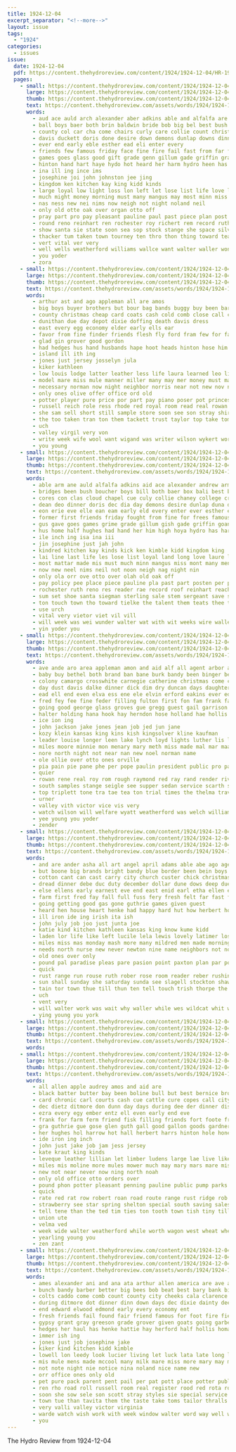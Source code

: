 ```yaml
---
title: 1924-12-04
excerpt_separator: "<!--more-->"
layout: issue
tags:
  - "1924"
categories:
  - issues
issue:
  date: 1924-12-04
  pdf: https://content.thehydroreview.com/content/1924/1924-12-04/HR-1924-12-04.pdf
  pages:
    - small: https://content.thehydroreview.com/content/1924/1924-12-04/small/HR-1924-12-04-01.jpg
      large: https://content.thehydroreview.com/content/1924/1924-12-04/large/HR-1924-12-04-01.jpg
      thumb: https://content.thehydroreview.com/content/1924/1924-12-04/thumbnails/HR-1924-12-04-01.jpg
      text: https://content.thehydroreview.com/assets/words/1924/1924-12-04/HR-1924-12-04-01.txt
      words:
        - aud ace auld arch alexander aber adkins able and alfalfa are all ana aid andrew arko
        - ball boys baer both brin baldwin bride bob big bel best bush been box bridges bali bill boring burk basket
        - county col car cha come chairs curly care collie count christians company can christian college cream clare collier cue creek con chapel cold chief chick church cook cap cloud class che christ candy clinton
        - davis duckett doris done desire down demons dunlap downs dinner dec dee day dimes during darko dean duna dutton does
        - ever end early eble esther ead eli enter every
        - friends few famous friday face fine fire fail fast from far frew fin first former fought for freshman
        - games goes glass good gift grade genn gillum gade griffin grain game geary
        - hinton hand hart haye hydo hot heard her harm hydro heen has had him hung hollis hole hemphill hold harvest half house hughes high hus home hope
        - ina ill ing ince ims
        - josephine joi john johnston jee jing
        - kingdom ken kitchen kay king kidd kinds
        - large loyal low light loss lon left let lose list life love luci last lovely lard like lane ling letter leas
        - much might money morning must many mangus may most minn miss mccool moor march man mable made mccormick mattar
        - nas ness new nei nims now neigh not night noland neil
        - only old otte oak over organ otto off
        - pray part pro pay pleasant pauline paul past piece plan post present pel price policy president points pla pear
        - round reno reinhart ren rochester roy richert rem record ruth reach res roof rober
        - show santa sie state soon sea sop stock stange she space silver sid side sweet ship sum shelton sunday south ser sever stove son season save sake see shall sale saturday stent seed second say school scott stockton speedy sincere siegman store
        - thacker tum taken town tourney ten thro thon thing toward team touch the ton test towns thi toa them tour tur tom
        - vert vital ver very
        - well wells weatherford williams wallce want walter waller wonder wight weeks will wine water won white work week went way wish was with
        - you yoder
        - zora
    - small: https://content.thehydroreview.com/content/1924/1924-12-04/small/HR-1924-12-04-02.jpg
      large: https://content.thehydroreview.com/content/1924/1924-12-04/large/HR-1924-12-04-02.jpg
      thumb: https://content.thehydroreview.com/content/1924/1924-12-04/thumbnails/HR-1924-12-04-02.jpg
      text: https://content.thehydroreview.com/assets/words/1924/1924-12-04/HR-1924-12-04-02.txt
      words:
        - arthur ast and ago appleman all are amos
        - big boys buyer brothers but bour bag bands buggy buy been barn bill braly bring
        - county christmas cheap card coats cash cold comb close call chas cane carry con
        - dunithan due day depot dixie doffing death davis dress
        - east every egg economy elder early ells ear
        - favor from fine finder friends flesh fly ford fram few for far fer flinton fam
        - glad gin grover good gordon
        - had hedges hus hand husbands hape hoot heads hinton hose him haul has house hove hay heineman hollis hydro her
        - island ill ith ing
        - jones just jersey josselyn jula
        - kiker kathleen
        - low louis lodge latter leather less life laura learned leo line long
        - model mare miss mule manner miller many may mer money must market mens male much most made march
        - necessary norman now night neighbor norris near not new nov notice name novel
        - only ones olive offer office ord old
        - potter player pure price por part pay piano poser pot princess plante
        - russell reich role ress rhode red royal room read real rowan rho
        - she sam sell short still sample store soon see son stray shirts share sand stock sule sor sales single school surprise sat strong small saving step solid silk styles smith scott spencer sale settle saturday sons stove
        - the too taken tran ton them tackett trust taylor top take toms
        - uch
        - valley virgil very von
        - write week wife wool want wigand was writer wilson wykert worn weather will work washita woolen wear winter with
        - you young
    - small: https://content.thehydroreview.com/content/1924/1924-12-04/small/HR-1924-12-04-03.jpg
      large: https://content.thehydroreview.com/content/1924/1924-12-04/large/HR-1924-12-04-03.jpg
      thumb: https://content.thehydroreview.com/content/1924/1924-12-04/thumbnails/HR-1924-12-04-03.jpg
      text: https://content.thehydroreview.com/assets/words/1924/1924-12-04/HR-1924-12-04-03.txt
      words:
        - able arm ane auld alfalfa adkins aid ace alexander andrew army ally aul art all aud and aye ana alva are
        - bridges been bush boucher boys bill both baer box bali best bob burk big burkhart bet boen boring bea beer bie baldwin basket bas bride ball
        - cores con clas cloud chapel cue culy collie chaney college creek cream cartwright class candy count clase course cad clinton col clare county christians can christian christ chief care cold captain
        - dean deo dinner doris dec dia day demons desire dunlap duna dee dutton done down downs dimes
        - eon erie eve elle ean eam early eld every enter ever esther end
        - former first friends friday fought from fine for frees famous few fire
        - gus gave goes games grime grade gillum gish gade griffin goan golf gent glass glad game geary gina good goad
        - hus home half hughes had hand her him high hoya hydro has harvest han hydo hye hope house hot hole hollis hinton hold hee heard hart
        - ile inch ing isa ina iii
        - jin josephine just jah john
        - kindred kitchen kay kinds kick ken kimble kidd kingdom king
        - lai line last life les lose list loyal land long love laure let letter low lon lie like left lane large lovely
        - most mattar made mis must much minn mangus miss mont many mente march meg might mates mere may mable
        - now new neel nims neil not noon neigh nag night nin
        - only ola orr ove otto over olah old oak off
        - pay policy pee place piece pauline pla past part posten per people pel paye present paul pleasant plan
        - rochester ruth reno res reader rae record roof reinhart reach rife
        - sum set shoe santa siegman sterling sale stem sergeant save still side sen sae sade sine sever sonson shall store season son school swett sone sea sip stock stockton say sides sam sun sunday spencer second show soon stove sop scott sol seed sake see speedy saturday such shea
        - ton touch town tho toward tielke the talent them teats thee thay tank taylo team tary tec taken tas tour tom towns thurs thi
        - use urch
        - vital very vietor viet vil vill
        - will week was wei wunder walter wat with wit weeks wire waller water wate wal want wee well west way ware went work
        - yin yoder you
    - small: https://content.thehydroreview.com/content/1924/1924-12-04/small/HR-1924-12-04-04.jpg
      large: https://content.thehydroreview.com/content/1924/1924-12-04/large/HR-1924-12-04-04.jpg
      thumb: https://content.thehydroreview.com/content/1924/1924-12-04/thumbnails/HR-1924-12-04-04.jpg
      text: https://content.thehydroreview.com/assets/words/1924/1924-12-04/HR-1924-12-04-04.txt
      words:
        - ave ande aro area appleman amon and aid alf all agent arbor arthur agnes ard adel are alva alvis able
        - baby buy bethel both brand ban bane burk bandy been binger ben banks barber bur bickell business brown bro blum biter blaine
        - colony camargo crosswhite carnegie catherine christmas come carver came chai cost clock cobb city cotton cooper cashier cold child carl collier church clyde call charnes corn caddo cedar clarence cine churchill car cheah cough company cartwright can creek
        - day dust davis dalke dinner dick dim dry duncan days daughters dau dooley december dee daughter
        - ead ell end even elva ess ene ele elvin erford eakins ever edd epperly eakin
        - fred fey fee fine feder filling fulton first fon fam frank farmer friesen fort ford friday felton friends filer foreman from fitz for farm firm
        - going good george glass groves gue gregg guest gail garrison georgiana goes german gas ghering gram ghost
        - halter holding hana hook hay herndon hose holland hae hollis home her held hudson hydro hill hand howe hin hinton hennessey horace hor harry has hobart hedrick
        - ice ion ing
        - john jackson jake jones jean job jed jun jane
        - kozy klein kansas king kins kish kingsolver kline kaufman
        - leader louise longer leen lake lynch loyd lights luther lis less louk lela lay land laundry last low luck
        - miles moore minnie mon menary mary meth miss made mal mar maan mcnary man moores miller maurice most magnolia mills mis mound mies mine maud mons mond morse
        - nore north night not near nan new noel norman name
        - ole ollie over otto ones orville
        - pia pain pie pane phe per pope paulin president public pro parent people pop phyllis pitzer pack pay pat past
        - quier
        - rowan rene real roy rom rough raymond red ray rand render river rate rockhold radi ruff rhodes ready ruhl
        - south samples stange seigle see supper sedan service scarth ser staples song soren sales sunday scott sylvester stumbaugh she stormy square summer standard sale sam sisson swell station sit saturday son such stutzman seta sire sad sun school show shidler strong steele sund
        - top triplett tone tra tae tea ton trial times the thelma travis trio tin trip than thur taylor tudor them texola take townsend
        - urner
        - valley vith victor vice vis very
        - watch wilson will welfare wyatt weatherford was welch williams wisel wife week wiley wheat weeks wisk with work wels west well
        - yee young you yoder
        - zender
    - small: https://content.thehydroreview.com/content/1924/1924-12-04/small/HR-1924-12-04-05.jpg
      large: https://content.thehydroreview.com/content/1924/1924-12-04/large/HR-1924-12-04-05.jpg
      thumb: https://content.thehydroreview.com/content/1924/1924-12-04/thumbnails/HR-1924-12-04-05.jpg
      text: https://content.thehydroreview.com/assets/words/1924/1924-12-04/HR-1924-12-04-05.txt
      words:
        - and are ander asha all art angel april adams able abe ago age arm adkins alex ale
        - but boone big brands bright bandy blue border been bein boys beach beat brother buckhorn bark best blackwell both bel ber brilliant baptist braly broxton began
        - cotton cant can cast carry city church custer chick christmas cable car came close case colony charm cave cough cares chance corn come christ choice con company curt certain
        - dread dinner debe duc duty december dollar dune dows deep due daughter dress daily down days durham deacon dull donna dorothy dungan deal dow duckett dionne does during den doctor done dee dey day
        - else ellens early earnest eve end east enid earl etha ellen emery every ery edgar elk ever eager excellent eon elsie
        - farm first fred fay fall full fuss fery fresh felt far fast folks friday fret florence for field fine fore from fairly
        - going getting good gas gone guthrie games given guest
        - heard hen house heart henke had happy hard hut how herbert holter hardware hatfield homes hydro hole hinton hedges helps hafer hunting hand hair him honesty hope hom her home has hell hold hour high
        - ill iron ide ing irish ita ish
        - john july job joo just junta joe
        - katie kind kitchen kathleen kansas king know kume kidd
        - laden lor life like left lucile lela lewis lovely latimer losing longer lee lent line little lucille last lumb look
        - miles miss mas monday mash more many mildred men made morning man mere mean marie money mis means most mag
        - needs north nurse new never newton nine name neighbors not now ning need nita norris
        - old ones over only
        - pound pal paradise pleas pare pasion point paxton plan par poor past peeling proud pace pause present pure profit pleasure pen place pay prise purchase part paper per pretty
        - quick
        - rust range run rouse ruth rober rose room reader reber rushing reading rathburn rania rain read
        - sun shall sunday she saturday sunda see slagell stockton shaw stare sen shoulders stencil send sale stock simple story samples starry school sewall smoke subject stove stand standard set
        - tain tor town thue till thun ten tell touch trish thorpe the taken thing thate tine tong troy them tick ton then than
        - uch
        - vent very
        - will walter work was wait why waller while wes wildcat whit west weeks works wife week went world well wil ware winter weather wall with way worl white
        - ying young you york
    - small: https://content.thehydroreview.com/content/1924/1924-12-04/small/HR-1924-12-04-06.jpg
      large: https://content.thehydroreview.com/content/1924/1924-12-04/large/HR-1924-12-04-06.jpg
      thumb: https://content.thehydroreview.com/content/1924/1924-12-04/thumbnails/HR-1924-12-04-06.jpg
      text: https://content.thehydroreview.com/assets/words/1924/1924-12-04/HR-1924-12-04-06.txt
      words:
    - small: https://content.thehydroreview.com/content/1924/1924-12-04/small/HR-1924-12-04-07.jpg
      large: https://content.thehydroreview.com/content/1924/1924-12-04/large/HR-1924-12-04-07.jpg
      thumb: https://content.thehydroreview.com/content/1924/1924-12-04/thumbnails/HR-1924-12-04-07.jpg
      text: https://content.thehydroreview.com/assets/words/1924/1924-12-04/HR-1924-12-04-07.txt
      words:
        - all allen apple audrey amos and aid are
        - black batter butter bay been boline bull but best bernice brought bell bowsher bie bake burgman back bert ber brate bank bessie
        - card chronic carl courts cash cue cattle cure copes call city christmas clinton cutter corn cope collier clerk cobb cough can came credit care cheney comb cold chandler christ crisco come cogar chief cream chance
        - dec dietz ditmore don dunn day days during dee der dinner dise deere date dau dollar dora
        - ezra every egy ember entz ell even early end eve
        - frank for farm ferm friend fisk filling friends fort foote from fresh fine fred forty fig
        - gra guthrie gue gose glen guth gall good gallon goods gardner gordon grinder guest gar gray gladys gard given green gas going
        - her hughes hol harrow hot hall herbert harrs hinton hole honey has hams house hydro hannah head harness home herford horse hamilton holiday hart
        - ide iron ing inch
        - john just jake job jam jess jersey
        - kate kraut king kinds
        - leveque leather lillian let limber ludens large lae live like lister links last lene
        - miles mis moline more mules mower much may mary mars mare miss mighty mas middle morn mule many monday milk morning money
        - new not near never now ning north noah
        - only old office otto orders over
        - pound phon potter pleasant penning pauline public pump parks pauls per part pugh pitzer pay pure parent pope purchase price powder
        - quick
        - rate red rat row robert roan road route range rust ridge rob
        - strawberry see star spring shelton special south saving sales store sale smith sam station sell scott steer she sha stella service sample springs son schools sat sunday shorts stove sorrel shape school sick
        - tell tene than the ted tim ties ton tooth town tish tiny till toledo take tanke tobe
        - union ute
        - velma ved
        - week wide walter weatherford while worth wagon west wheat wheeler went wilks wilkes wife winter with want wire was wheel will wells
        - yearling young you
        - zen zant
    - small: https://content.thehydroreview.com/content/1924/1924-12-04/small/HR-1924-12-04-08.jpg
      large: https://content.thehydroreview.com/content/1924/1924-12-04/large/HR-1924-12-04-08.jpg
      thumb: https://content.thehydroreview.com/content/1924/1924-12-04/thumbnails/HR-1924-12-04-08.jpg
      text: https://content.thehydroreview.com/assets/words/1924/1924-12-04/HR-1924-12-04-08.txt
      words:
        - ames alexander ani and ana ata arthur allen america are ave all
        - bunch bandy barber better big bees bob beat best bary bank bis bassler busi box boys bush been bour buy ben born barn blood blaine
        - colts caddo come comb count county city cheeks cala clarence cane chaney con coats change coder cold christmas call cea crow christian card chas cake cant
        - during ditmore dot dinner dinn down days dec dixie dainty dee depot day desire
        - end edward elwood edmond early every economy ent
        - fresh friends fail found fair friend famous for foot fire field francisco far few frank from
        - gypsy grant gray greeson grade grover given goats going garber gordon guest good game
        - hedges her haul has henke hattie hay herford half hollis homa hafer happy hatfield house had home hydro holi high hot hold
        - immer ish ing
        - jones just job josephine jake
        - kiker kind kitchen kidd kimble
        - lowell lon leedy look lucier living let luck lata late long lulu
        - mis mule mens made mccool many milk mare miss more mary may mon mckee male mike miller moin
        - not note night nie notice nina noland nice name new
        - orr office ones only old
        - pet pure pack parent pent pail per pat pott place potter public piano princess poland perry pon present
        - ren rho road roll russell room real register rood red rota rowan rushing rhode
        - soon she sow sele son scott stray styles sie special service see shoot suite suit store subject suits stove sues september sales sister sins school saturday shidler show single shape stevens sible sadie san sal slagell sale settle six
        - town tue than tavita them the taste take toms tailor thralls table takes texas taken train taylor treasure too ton tucker then
        - very valli valley victor virginia
        - warde watch wish work with week window walter word way well wayne weather wilson want welcome will wait wind
        - you
---
```


The Hydro Review from 1924-12-04

<!--more-->

